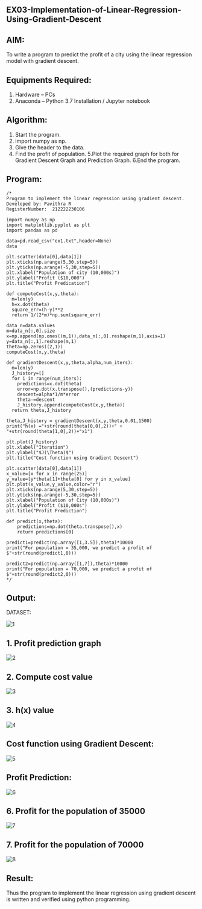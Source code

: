##  EX03-Implementation-of-Linear-Regression-Using-Gradient-Descent

## AIM:
To write a program to predict the profit of a city using the linear regression model with gradient descent.

## Equipments Required:
1. Hardware – PCs
2. Anaconda – Python 3.7 Installation / Jupyter notebook

## Algorithm:


1. Start the program.
2. import numpy as np.
3. Give the header to the data.
4. Find the profit of population.
5.Plot the required graph for both for Gradient Descent Graph and Prediction Graph.
6.End the program.


## Program:
```
/*
Program to implement the linear regression using gradient descent.
Developed by: Pavithra R
RegisterNumber:  212222230106

import numpy as np
import matplotlib.pyplot as plt
import pandas as pd

data=pd.read_csv("ex1.txt",header=None)
data

plt.scatter(data[0],data[1])
plt.xticks(np.arange(5,30,step=5))
plt.yticks(np.arange(-5,30,step=5))
plt.xlabel("Population of city (10,000s)")
plt.ylabel("Profit ($10,000")
plt.title("Profit Predication")

def computeCost(x,y,theta):
  m=len(y)
  h=x.dot(theta)
  square_err=(h-y)**2
  return 1/(2*m)*np.sum(square_err)
  
data_n=data.values
m=data_n[:,0].size
x=np.append(np.ones((m,1)),data_n[:,0].reshape(m,1),axis=1)
y=data_n[:,1].reshape(m,1)
theta=np.zeros((2,1))
computeCost(x,y,theta)

def gradientDescent(x,y,theta,alpha,num_iters):
  m=len(y)
  J_history=[]
  for i in range(num_iters):
    predictions=x.dot(theta)
    error=np.dot(x.transpose(),(predictions-y))
    descent=alpha*1/m*error
    theta-=descent
    J_history.append(computeCost(x,y,theta))
  return theta,J_history

theta,J_history = gradientDescent(x,y,theta,0.01,1500)
print("h(x) ="+str(round(theta[0,0],2))+" + "+str(round(theta[1,0],2))+"x1")

plt.plot(J_history)
plt.xlabel("Iteration")
plt.ylabel("$J(\Theta)$")
plt.title("Cost function using Gradient Descent")

plt.scatter(data[0],data[1])
x_value=[x for x in range(25)]
y_value=[y*theta[1]+theta[0] for y in x_value]
plt.plot(x_value,y_value,color="r")
plt.xticks(np.arange(5,30,step=5))
plt.yticks(np.arange(-5,30,step=5))
plt.xlabel("Population of City (10,000s)")
plt.ylabel("Profit ($10,000s")
plt.title("Profit Prediction")

def predict(x,theta):
    predictions=np.dot(theta.transpose(),x)
    return predictions[0]

predict1=predict(np.array([1,3.5]),theta)*10000
print("For population = 35,000, we predict a profit of $"+str(round(predict1,0)))

predict2=predict(np.array([1,7]),theta)*10000
print("For population = 70,000, we predict a profit of $"+str(round(predict2,0)))
*/
```

## Output:


DATASET:

![1](https://github.com/Pavithraramasaamy/Implementation-of-Linear-Regression-Using-Gradient-Descent/assets/118596964/06099a9a-27fb-423c-9623-9e98b88c8f2b)

## 1. Profit prediction graph 

![2](https://github.com/Pavithraramasaamy/Implementation-of-Linear-Regression-Using-Gradient-Descent/assets/118596964/1cee0eb9-c7ea-4194-957f-75c972e0c590)

## 2. Compute cost value 

![3](https://github.com/Pavithraramasaamy/Implementation-of-Linear-Regression-Using-Gradient-Descent/assets/118596964/db9d7b4f-b3af-48b7-98c3-0b26f43e500a)

## 3. h(x) value 


![4](https://github.com/Pavithraramasaamy/Implementation-of-Linear-Regression-Using-Gradient-Descent/assets/118596964/8ee38a81-b265-474a-ac0d-f669fddc1b69)


## Cost function using Gradient Descent:

![5](https://github.com/Pavithraramasaamy/Implementation-of-Linear-Regression-Using-Gradient-Descent/assets/118596964/62b3d147-b378-4772-9f32-a5abd8c43e96)

## Profit Prediction:

![6](https://github.com/Pavithraramasaamy/Implementation-of-Linear-Regression-Using-Gradient-Descent/assets/118596964/771a2858-79a6-430c-a1e8-d12b11763176)


## 6. Profit for the population of 35000


![7](https://github.com/Pavithraramasaamy/Implementation-of-Linear-Regression-Using-Gradient-Descent/assets/118596964/f658156b-ba64-4232-bf2c-0654dd47c9e8)

## 7. Profit for the population of 70000

![8](https://github.com/Pavithraramasaamy/Implementation-of-Linear-Regression-Using-Gradient-Descent/assets/118596964/c1c43a75-869b-421c-af72-f6b7e963ac93)





## Result:
Thus the program to implement the linear regression using gradient descent is written and verified using python programming.
